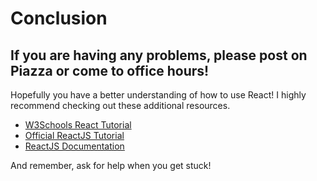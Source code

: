 # Conclusion

## If you are having any problems, please post on Piazza or come to office hours!

Hopefully you have a better understanding of how to use React! I highly recommend checking out these additional resources.

- [W3Schools React Tutorial](https://www.w3schools.com/REACT/")
- [Official ReactJS Tutorial](https://reactjs.org/tutorial/tutorial.html")
- [ReactJS Documentation](https://reactjs.org/docs/getting-started.html")

And remember, ask for help when you get stuck!